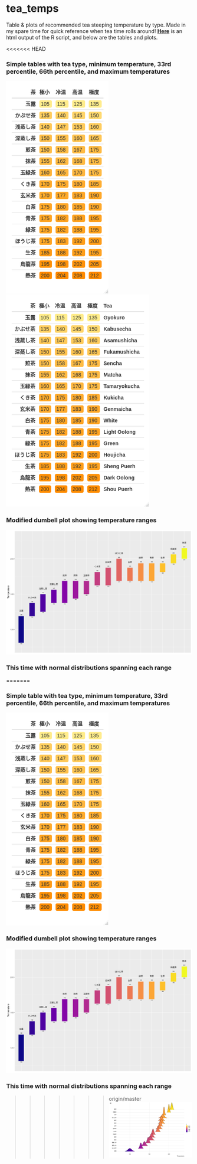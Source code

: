 # tea_temps

Table & plots of recommended tea steeping temperature by type. Made in my spare time for quick reference when tea time rolls around! [**Here**](https://github.com/ryancahildebrandt/tea_temps/blob/master/temps.html) is an html output of the R script, and below are the tables and plots.

<<<<<<< HEAD
### Simple tables with tea type, minimum temperature, 33rd percentile, 66th percentile, and maximum temperatures

![Temperature Table](/temps.png)
![English Tea Names](/eng.temps.png)

### Modified dumbell plot showing temperature ranges

![Temperature Table](/dumbell.png)

### This time with normal distributions spanning each range

=======
### Simple table with tea type, minimum temperature, 33rd percentile, 66th percentile, and maximum temperatures
![Temperature Table](/temps.png)

### Modified dumbell plot showing temperature ranges
![Temperature Table](/dumbell.png)

### This time with normal distributions spanning each range
>>>>>>> origin/master
![Temperature Table](/curves.png)

